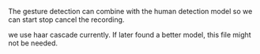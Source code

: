 The gesture detection can combine with the human detection model so we can start stop cancel the recording.

we use haar cascade currently. If later found a better model, this file might not be needed.

